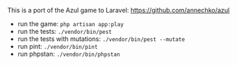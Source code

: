 This is a port of the Azul game to Laravel: https://github.com/annechko/azul

- run the game: `php artisan app:play`
- run the tests: `./vendor/bin/pest`
- run the tests with mutations: `./vendor/bin/pest --mutate`
- run pint: `./vendor/bin/pint`
- run phpstan: `./vendor/bin/phpstan`